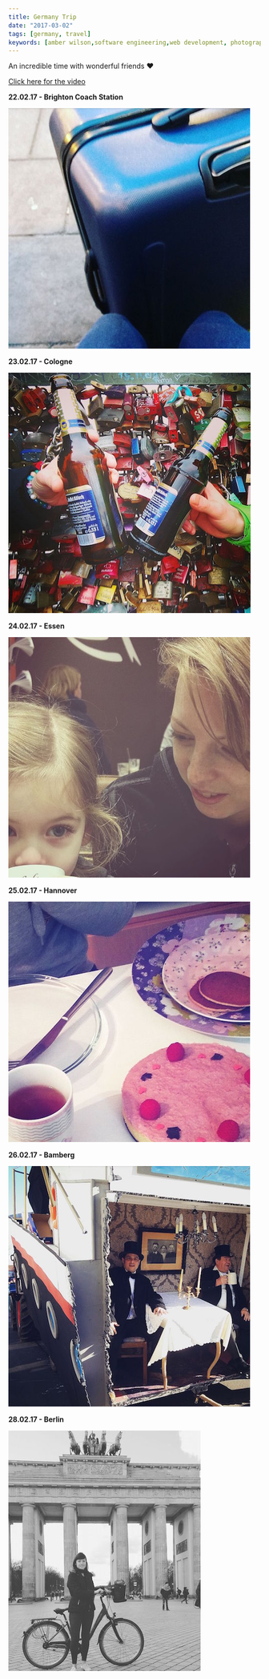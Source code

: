 ```yaml
---
title: Germany Trip
date: "2017-03-02"
tags: [germany, travel]
keywords: [amber wilson,software engineering,web development, photography, friends, pictures, bilder, fotos, freunde]
---
```


An incredible time with wonderful friends ❤

[Click here for the video](https://www.youtube.com/watch?v=YDgJd3Xog2s&feature=youtu.be)

**<time datetime="2017-02-22">22.02.17</time> - Brighton Coach Station**

![Brighton Coach Station](img/beginning.jpg)

**<time datetime="2017-02-23">23.02.17</time> - Cologne**

![Cologne](img/cologne.jpg)

**<time datetime="2017-02-23">24.02.17</time> - Essen**

![Essen](img/essen.jpg)

**<time datetime="2017-02-23">25.02.17</time> - Hannover**

![Hannover](img/hannover.jpg)

**<time datetime="2017-02-26">26.02.17</time> - Bamberg**

![Bamberg](img/bamberg.jpg)

**<time datetime="2017-02-28">28.02.17</time> - Berlin**

![Berlin](img/berlin.jpg)
